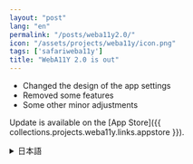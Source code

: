 ```yaml
---
layout: "post"
lang: "en"
permalink: "/posts/weba11y2.0/"
icon: "/assets/projects/weba11y/icon.png"
tags: ['safariweba11y']
title: "WebA11Y 2.0 is out"
---
```


- Changed the design of the app settings
- Removed some features
- Some other minor adjustments

Update is available on the [App Store]({{ collections.projects.weba11y.links.appstore }}).

<details lang="ja">
<summary>日本語</summary>

- アプリのデザインを変更しました
- 一部の機能を削除しました
- その他いくつかの細かい調整をしました

</details>
